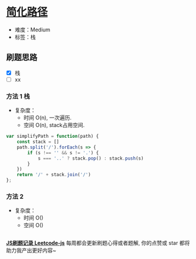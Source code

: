 # [简化路径](https://leetcode-cn.com/problems/simplify-path/)

- 难度：Medium
- 标签：栈

## 刷题思路

- [x] 栈
- [ ] xx

### 方法 1 栈

- 复杂度：
    - 时间 O(n), 一次遍历.
    - 空间 O(n), stack占用空间.

``` js
var simplifyPath = function(path) {
    const stack = []
    path.split('/').forEach(s => {
        if (s !== '' && s != '.') {
            s === '..' ? stack.pop() : stack.push(s)
        }
    })
    return '/' + stack.join('/')
};
```

### 方法 2

- 复杂度：
    - 时间 O()
    - 空间 O()

``` js

```

**[JS刷题记录 Leetcode-js](https://github.com/Nodreame/leetcode-js)** 每周都会更新刷题心得或者题解, 你的点赞或 star 都将助力我产出更好内容~
